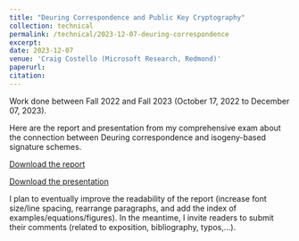 ```yaml
---
title: "Deuring Correspondence and Public Key Cryptography"
collection: technical
permalink: /technical/2023-12-07-deuring-correspondence
excerpt:
date: 2023-12-07
venue: 'Craig Costello (Microsoft Research, Redmond)'
paperurl: 
citation: 
---
```

Work done between Fall 2022 and Fall 2023 (October 17, 2022 to December 07, 2023).

Here are the report and presentation from my comprehensive exam about the connection between Deuring correspondence and isogeny-based signature schemes. 

[Download the report](http://gkorpal.github.io/files/gaurish_comp_written_19Dec.pdf)

[Download the presentation](http://gkorpal.github.io/files/gaurish_comp_oral_19Dec.pdf)

I plan to eventually improve the readability of the report (increase font size/line spacing, rearrange paragraphs, and add the index of examples/equations/figures). In the meantime, I invite readers to submit their comments (related to exposition, bibliography, typos,...).
